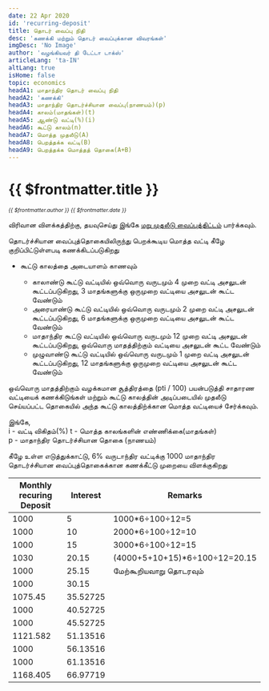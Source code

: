 ```yaml
---
date: 22 Apr 2020
id: 'recurring-deposit'
title: தொடர் வைப்பு நிதி
desc: 'கணக்கி மற்றும் தொடர் வைப்புக்கான விவரங்கள்'
imgDesc: 'No Image'
author: 'வழங்கியவர் தி டேட்டா டாக்ஸ்'
articleLang: 'ta-IN'
altLang: true
isHome: false
topic: economics
headA1: மாதாந்திர தொடர் வைப்பு நிதி
headA2: 'கணக்கி'
headA3: மாதாந்திர தொடர்ச்சியான வைப்பு(நாணயம்)(p)
headA4: காலம்(மாதங்கள்)(t)
headA5: ஆண்டு வட்டி(%)(i)
headA6: கூட்டு காலம்(n)
headA7: மொத்த முதலீடு(A)
headA8: பெறத்தக்க வட்டி(B)
headA9: பெறத்தக்க மொத்தத் தொகை(A+B)
---
```


<altLang />

<div style="display: none">

![](/img/economics/recurring-deposit/_thumbnail.png)

</div>

# {{ $frontmatter.title }}
<i style="font-size: 0.75em;"> {{ $frontmatter.author }} {{ $frontmatter.date }} </i>

<recurringDeposit/>

விரிவான விளக்கத்திற்கு, தயவுசெய்து இங்கே [மறு முதலீடு வைப்புத்திட்டம்](https://thedatatalks.in/ta/economics/reinvestment-deposit-scheme) பார்க்கவும்.

தொடர்ச்சியான வைப்புத்தொகையிலிருந்து பெறக்கூடிய மொத்த வட்டி கீழே குறிப்பிட்டுள்ளபடி கணக்கிடப்படுகிறது

- கூட்டு காலத்தை அடையாளம் காணவும்

    - காலாண்டு கூட்டு வட்டியில் ஒவ்வொரு வருடமும் 4 முறை வட்டி அசலுடன் கூட்டப்படுகிறது, 3 மாதங்களுக்கு ஒருமுறை வட்டியை அசலுடன் கூட்ட வேண்டும்  
    - அரையாண்டு கூட்டு வட்டியில் ஒவ்வொரு வருடமும் 2 முறை வட்டி அசலுடன் கூட்டப்படுகிறது, 6 மாதங்களுக்கு ஒருமுறை வட்டியை அசலுடன் கூட்ட வேண்டும்  
    - மாதாந்திர கூட்டு வட்டியில் ஒவ்வொரு வருடமும் 12 முறை வட்டி அசலுடன் கூட்டப்படுகிறது, ஒவ்வொரு மாதத்திற்கும் வட்டியை அசலுடன் கூட்ட வேண்டும்
    - முழுவாண்டு கூட்டு வட்டியில் ஒவ்வொரு வருடமும் 1 முறை வட்டி அசலுடன் கூட்டப்படுகிறது, 12 மாதங்களுக்கு ஒருமுறை வட்டியை அசலுடன் கூட்ட வேண்டும்

ஒவ்வொரு மாதத்திற்கும் வழக்கமான சூத்திரத்தை (pti / 100) பயன்படுத்தி சாதாரண வட்டியைக் கணக்கிடுங்கள் மற்றும் கூட்டு காலத்தின் அடிப்படையில் முதலீடு செய்யப்பட்ட தொகையில் அந்த கூட்டு காலத்திற்க்கான மொத்த வட்டியைச் சேர்க்கவும்.

இங்கே,  
i - வட்டி விகிதம்(%) 
t - மொத்த காலங்களின் எண்ணிக்கை(மாதங்கள்)  
p - மாதாந்திர தொடர்ச்சியான தொகை (நாணயம்)

கீழே உள்ள எடுத்துக்காட்டு, 6% வருடாந்திர வட்டிக்கு 1000 மாதாந்திர தொடர்ச்சியான வைப்புத்தொகைக்கான கணக்கீட்டு முறையை விளக்குகிறது

<div class="lowfont">

| Monthly recuring Deposit | Interest | Remarks |
|---------------------------|----------|---------|
| 1000                      | 5        | 1000*6&#247;100&#247;12=5        |
| 1000                      | 10       | 2000*6&#247;100&#247;12=10        |
| 1000                      | 15       | 3000*6&#247;100&#247;12=15        |
| 1030                      | 20.15    | (4000+5+10+15)*6&#247;100&#247;12=20.15        |
| 1000                      | 25.15    | மேற்கூறியவாறு தொடரவும்        |
| 1000                      | 30.15    |         |
| 1075.45                   | 35.52725 |         |
| 1000                      | 40.52725 |         |
| 1000                      | 45.52725 |         |
| 1121.582                  | 51.13516 |         |
| 1000                      | 56.13516 |         |
| 1000                      | 61.13516 |         |
| 1168.405                  | 66.97719 |         |

</div>

<style>   

</style>